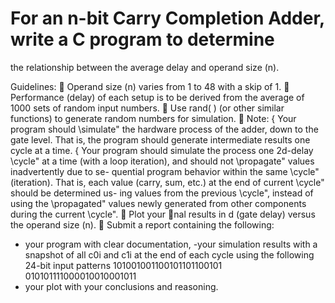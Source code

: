 # For an n-bit Carry Completion Adder, write a C program to determine
the relationship between the average delay and operand size (n).

Guidelines:
 Operand size (n) varies from 1 to 48 with a skip of 1.
 Performance (delay) of each setup is to be derived from the average of 1000 sets of
random input numbers.
 Use rand( ) (or other similar functions) to generate random numbers for simulation.
 Note:
{ Your program should \simulate" the hardware process of the adder, down to
the gate level. That is, the program should generate intermediate results one
cycle at a time.
{ Your program should simulate the process one 2d-delay \cycle" at a time (with
a loop iteration), and should not \propagate" values inadvertently due to se-
quential program behavior within the same \cycle" (iteration). That is, each
value (carry, sum, etc.) at the end of current \cycle" should be determined us-
ing values from the previous \cycle", instead of using the \propagated" values
newly generated from other components during the current \cycle".
 Plot your nal results in d (gate delay) versus the operand size (n).
 Submit a report containing the following:
- your program with clear documentation,
 -your simulation results with a snapshot of all c0i
and c1i
at the end of each cycle
using the following 24-bit input patterns
101001001100101101100101
010101111000010010001011
- your plot with your conclusions and reasoning.
